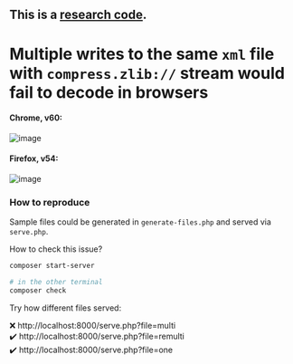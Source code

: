 ## This is a [research code](https://meiert.com/en/blog/20140716/research-and-production/).

# Multiple writes to the same `xml` file with `compress.zlib://` stream would fail to decode in browsers

#### Chrome, v60:

![image](https://user-images.githubusercontent.com/1920639/29138081-2c8890f4-7d4b-11e7-8162-a0b625f6df43.png)

#### Firefox, v54:

![image](https://user-images.githubusercontent.com/1920639/29138131-5a70c842-7d4b-11e7-9ebf-d484e4fe3b5b.png)

### How to reproduce

Sample files could be generated in `generate-files.php` and served via `serve.php`. 

How to check this issue?

```sh
composer start-server

# in the other terminal
composer check
```

Try how different files served:

:x: http://localhost:8000/serve.php?file=multi<br>
:heavy_check_mark: http://localhost:8000/serve.php?file=remulti<br>
:heavy_check_mark: http://localhost:8000/serve.php?file=one<br>
